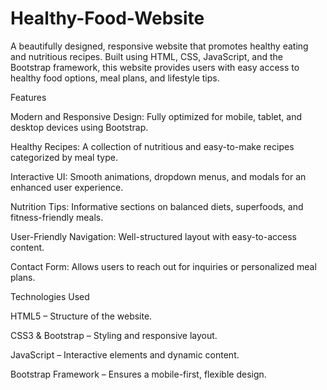 # Healthy-Food-Website
A beautifully designed, responsive website that promotes healthy eating and nutritious recipes. Built using HTML, CSS, JavaScript, and the Bootstrap framework, this website provides users with easy access to healthy food options, meal plans, and lifestyle tips.

Features

Modern and Responsive Design: Fully optimized for mobile, tablet, and desktop devices using Bootstrap.

Healthy Recipes: A collection of nutritious and easy-to-make recipes categorized by meal type.

Interactive UI: Smooth animations, dropdown menus, and modals for an enhanced user experience.

Nutrition Tips: Informative sections on balanced diets, superfoods, and fitness-friendly meals.

User-Friendly Navigation: Well-structured layout with easy-to-access content.

Contact Form: Allows users to reach out for inquiries or personalized meal plans.

Technologies Used

HTML5 – Structure of the website.

CSS3 & Bootstrap – Styling and responsive layout.

JavaScript – Interactive elements and dynamic content.

Bootstrap Framework – Ensures a mobile-first, flexible design.

